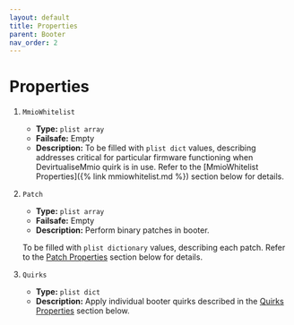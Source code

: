 ```yaml
---
layout: default
title: Properties
parent: Booter
nav_order: 2
---
```


# Properties

1. `MmioWhitelist`
    - **Type:** `plist array`
    - **Failsafe:** Empty
    - **Description:** To be filled with `plist dict` values, describing addresses critical for particular firmware functioning when DevirtualiseMmio quirk is in use. Refer to the [MmioWhitelist Properties]({% link mmiowhitelist.md %}) section below for details.

2. `Patch`
    - **Type:** `plist array`
    - **Failsafe:** Empty
    - **Description:** Perform binary patches in booter.
    
    To be filled with `plist dictionary` values, describing each patch. Refer to the [Patch Properties](/docs/Booter/patch.md) section below for details.

3. `Quirks`
    - **Type:** `plist dict`
    - **Description:** Apply individual booter quirks described in the [Quirks Properties](/docs/Booter/quirks.md) section below.
